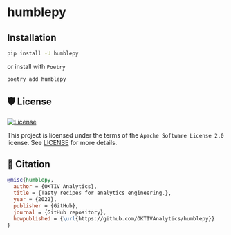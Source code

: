 # humblepy

## Installation

```bash
pip install -U humblepy
```

or install with `Poetry`

```bash
poetry add humblepy
```

## 🛡 License

[![License](https://img.shields.io/github/license/OKTIVAnalytics/humblepy)](https://github.com/OKTIVAnalytics/humblepy/blob/master/LICENSE)

This project is licensed under the terms of the `Apache Software License 2.0` license. See [LICENSE](https://github.com/OKTIVAnalytics/humblepy/blob/master/LICENSE) for more details.

## 📃 Citation

```bibtex
@misc{humblepy,
  author = {OKTIV Analytics},
  title = {Tasty recipes for analytics engineering.},
  year = {2022},
  publisher = {GitHub},
  journal = {GitHub repository},
  howpublished = {\url{https://github.com/OKTIVAnalytics/humblepy}}
}
```

